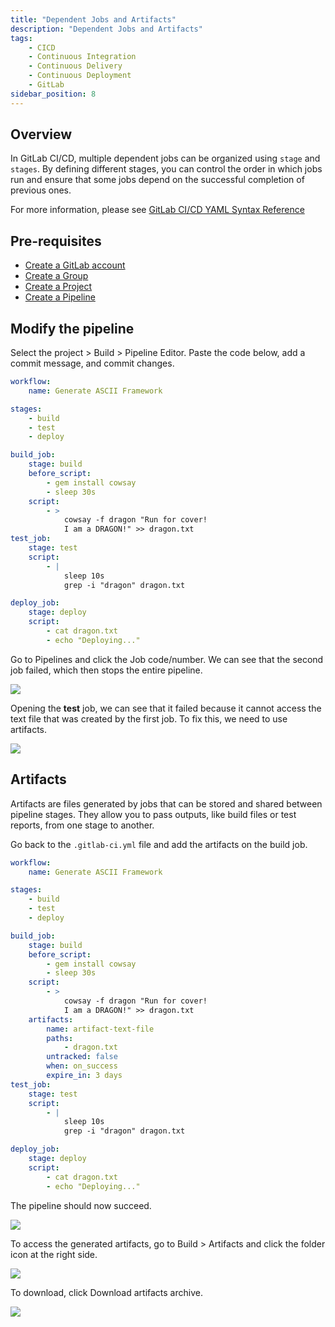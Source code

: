 ```yaml
---
title: "Dependent Jobs and Artifacts"
description: "Dependent Jobs and Artifacts"
tags: 
    - CICD
    - Continuous Integration
    - Continuous Delivery
    - Continuous Deployment
    - GitLab
sidebar_position: 8
---
```



## Overview

In GitLab CI/CD, multiple dependent jobs can be organized using `stage` and `stages`. By defining different stages, you can control the order in which jobs run and ensure that some jobs depend on the successful completion of previous ones.

For more information, please see [GitLab CI/CD YAML Syntax Reference](https://docs.gitlab.com/ee/ci/yaml/#stages)


## Pre-requisites 

- [Create a GitLab account](/docs/017-Version-Control-and-CICD/010-GitLab-Notes/001-GitLab-CICD.md#create-a-gitlab-account)
- [Create a Group](/docs/017-Version-Control-and-CICD/010-GitLab-Notes/001-GitLab-CICD.md#groups)
- [Create a Project](/docs/017-Version-Control-and-CICD/010-GitLab-Notes/001-GitLab-CICD.md#projects)
- [Create a Pipeline](/docs/017-Version-Control-and-CICD/010-GitLab-Notes/004-Pipelines.md#creating-a-pipeline)

## Modify the pipeline

Select the project > Build > Pipeline Editor. Paste the code below, add a commit message, and commit changes.

```yaml
workflow:
    name: Generate ASCII Framework 

stages:
    - build
    - test
    - deploy

build_job:
    stage: build
    before_script:
        - gem install cowsay
        - sleep 30s
    script:
        - >
            cowsay -f dragon "Run for cover!
            I am a DRAGON!" >> dragon.txt
test_job:
    stage: test
    script:
        - |
            sleep 10s
            grep -i "dragon" dragon.txt 

deploy_job:
    stage: deploy
    script:
        - cat dragon.txt 
        - echo "Deploying..."
```

Go to Pipelines and click the Job code/number. We can see that the second job failed, which then stops the entire pipeline. 

![](/img/docs/12082024-gitlab-using-multiple-dependent-jobs-failed.png)

Opening the **test** job, we can see that it failed because it cannot access the text file that was created by the first job. To fix this, we need to use artifacts.

![](/img/docs/12082024-gitlab-using-multiple-dependent-jobs-failed-why.png)

## Artifacts 

Artifacts are files generated by jobs that can be stored and shared between pipeline stages. They allow you to pass outputs, like build files or test reports, from one stage to another.

Go back to the `.gitlab-ci.yml` file and add the artifacts on the build job.

```yaml
workflow:
    name: Generate ASCII Framework 

stages:
    - build
    - test
    - deploy

build_job:
    stage: build
    before_script:
        - gem install cowsay
        - sleep 30s
    script:
        - >
            cowsay -f dragon "Run for cover!
            I am a DRAGON!" >> dragon.txt
    artifacts:
        name: artifact-text-file
        paths:
            - dragon.txt
        untracked: false 
        when: on_success 
        expire_in: 3 days            
test_job:
    stage: test
    script:
        - |
            sleep 10s
            grep -i "dragon" dragon.txt 

deploy_job:
    stage: deploy
    script:
        - cat dragon.txt 
        - echo "Deploying..."
```

The pipeline should now succeed.

![](/img/docs/12082024-gitlab-succeeeedd.png)

To access the generated artifacts, go to Build > Artifacts and click the folder icon at the right side.

![](/img/docs/12082024-gitlab-gen-artifacts.png)

To download, click Download artifacts archive.

![](/img/docs/12082024-gitlab-gen-artifacts-downlaod.png)